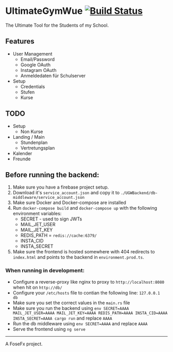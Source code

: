 # UltimateGymWue [![Build Status](https://travis-ci.com/FoseFx/UltimateGymWue.svg?token=iq4xczjhn3DVKzpp6yfB&branch=master)](https://travis-ci.com/FoseFx/UltimateGymWue)
The Ultimate Tool for the Students of my School.

## Features

- User Management
  - Email/Password
  - Google OAuth
  - Instagram OAuth
  - Anmeldedaten für Schulserver
- Setup
  - Credentials
  - Stufen
  - Kurse

## TODO

- Setup
  - Non Kurse
- Landing / Main
  - Stundenplan
  - Vertretungsplan
- Kalender
- Freunde


## Before running the backend:

1. Make sure you have a firebase project setup. 
2. Download it's `service_account.json` and copy it to `./UGWBackend/db-middleware/service_account.json`
3. Make sure Docker and Docker-compose are installed
4. Run `docker-compose build` and `docker-compose up` with the following environment variables:
    - SECRET - used to sign JWTs
    - MAIL_JET_USER
    - MAIL_JET_KEY
    - REDIS_PATH = `redis://cache:6379/`
    - INSTA_CID
    - INSTA_SECRET
5. Make sure the frontend is hosted somewhere with 404 redirects to `index.html` and points to the backend in `environment.prod.ts`.

### When running in development:
- Configure a reverse-proxy like nginx to proxy to `http://localhost:8080` when hit on `http://db/`
- Configure your `/etc/hosts` file to contian the following line: `127.0.0.1    db`
- Make sure you set the correct values in the `main.rs` file
- Make sure you run the backend using `env SECRET=AAAA MAIL_JET_USER=AAAA MAIL_JET_KEY=AAAA REDIS_PATH=AAAA INSTA_CID=AAAA INSTA_SECRET=AAAA cargo run` and replace `AAAA`
- Run the db middleware using `env SECRET=AAAA` and replace `AAAA`
- Serve the frontend using `ng serve`

---

A FoseFx project.
